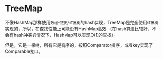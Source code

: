 # TreeMap

不像HashMap那样使用`数组+链表/红黑树`的hash实现，TreeMap是完全使用`红黑树`实现的，所以，在查找性能上可能没有HashMap高效
（在hash算法比较好、不会有hash冲突的情况下，HashMap可以实现O(1)的查找）。

但是，它是一棵树，所有它是有序的，按照Comparator排序，或者key实现了Comparable接口。